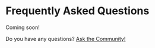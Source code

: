 # Frequently Asked Questions

Coming soon!

Do you have any questions? [Ask the Community!](joinus.md)